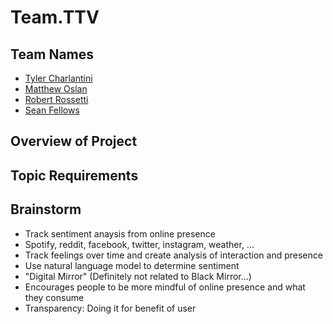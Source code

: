 # Team.TTV

## Team Names

- [Tyler Charlantini](./Tyler_Charlantini.md)
- [Matthew Oslan](./Matthew_Oslan.md)
- [Robert Rossetti](./Robert_Rossetti.md)
- [Sean Fellows](./Sean_Fellows.md)

## Overview of Project

## Topic Requirements

## Brainstorm

- Track sentiment anaysis from online presence
- Spotify, reddit, facebook, twitter, instagram, weather, ...
- Track feelings over time and create analysis of interaction and presence
- Use natural language model to determine sentiment
- "Digital Mirror" (Definitely not related to Black Mirror...)
- Encourages people to be more mindful of online presence and what they consume
- Transparency: Doing it for benefit of user